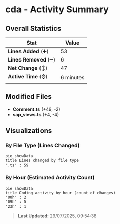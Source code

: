 # cda - Activity Summary 

## Overall Statistics

| Stat                   | Value                                                             |
| ---------------------- | ----------------------------------------------------------------- |
| **Lines Added** (➕)   | 53                                          |
| **Lines Removed** (➖) | 6                                        |
| **Net Change** (↕)    | 47                |
| **Active Time** (⌚)   | 6 minutes |


## Modified Files
- **Comment.ts** (+49, -2)
- **sap_views.ts** (+4, -4)

## Visualizations

### By File Type (Lines Changed)

```mermaid
pie showData
title Lines changed by file type
".ts" : 59
```

### By Hour (Estimated Activity Count)

```mermaid
pie showData
title Coding activity by hour (count of changes)
"00h" : 2
"09h" : 5
"23h" : 1
```


> **Last Updated:** 29/07/2025, 09:54:38
